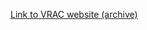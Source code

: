 [Link to VRAC website (archive)](https://web.archive.org/web/20220217152745/http://vrac.dm.hs-furtwangen.de/)
